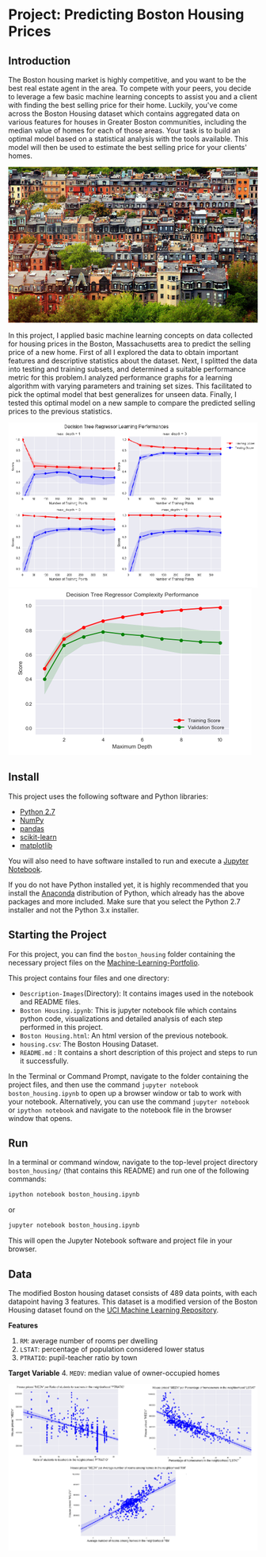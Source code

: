 [//]: # (Image References)
[image1]: ./Description-Images/Houses.png "image1"
[image2]: ./Description-Images/learning-curves.PNG "image2"
[image3]: ./Description-Images/complexity-curve.PNG "image3"
[image4]: ./Description-Images/Capture.PNG "image4"

# Project: Predicting Boston Housing Prices

## Introduction

The Boston housing market is highly competitive, and you want to be the best real estate agent in the area. To compete with your peers, you decide to leverage a few basic machine learning concepts to assist you and a client with finding the best selling price for their home. Luckily, you\'ve come across the Boston Housing dataset which contains aggregated data on various features for houses in Greater Boston communities, including the median value of homes for each of those areas. Your task is to build an optimal model based on a statistical analysis with the tools available. This model will then be used to estimate the best selling price for your clients\' homes.


![image1]


In this project, I applied basic machine learning concepts on data collected for housing prices in the Boston, Massachusetts area to predict the selling price of a new home. First of all I explored the data to obtain important features and descriptive statistics about the dataset. Next,  I splitted the data into testing and training subsets, and determined a suitable performance metric for this problem.I analyzed performance graphs for a learning algorithm with varying parameters and training set sizes. This facilitated to pick the optimal model that best generalizes for unseen data. Finally, I tested this optimal model on a new sample to compare the predicted selling prices to the previous statistics.

![image2] 
![image3] 


## Install

This project uses the following software and Python libraries:

- [Python 2.7](https://www.python.org/download/releases/2.7/)
- [NumPy](http://www.numpy.org/)
- [pandas](http://pandas.pydata.org/)
- [scikit-learn](http://scikit-learn.org/stable/)
- [matplotlib](http://matplotlib.org/)

You will also need to have software installed to run and execute a [Jupyter Notebook](http://ipython.org/notebook.html).

If you do not have Python installed yet, it is highly recommended that you install the [Anaconda](http://continuum.io/downloads) distribution of Python, which already has the above packages and more included. Make sure that you select the Python 2.7 installer and not the Python 3.x installer.

## Starting the Project

For this project, you can find the `boston_housing` folder containing the necessary project files on the [Machine-Learning-Portfolio](https://github.com/anas337/Machine-Learning-Portfolio/). 

This project contains four files and one directory:
- `Description-Images`(Directory): It contains images used in the notebook and README files.
- `Boston Housing.ipynb`: This is jupyter notebook file which contains python code, visualizations and detailed analysis of each step performed in this project. 
- `Boston Housing.html`: An html version of the previous notebook.
- `housing.csv`: The Boston Housing Dataset.
- `README.md` : It contains a short description of this project and steps to run it successfully.

In the Terminal or Command Prompt, navigate to the folder containing the project files, and then use the command `jupyter notebook boston_housing.ipynb` to open up a browser window or tab to work with your notebook. Alternatively, you can use the command `jupyter notebook` or `ipython notebook` and navigate to the notebook file in the browser window that opens. 

## Run

In a terminal or command window, navigate to the top-level project directory `boston_housing/` (that contains this README) and run one of the following commands:

```bash
ipython notebook boston_housing.ipynb
```  
or
```bash
jupyter notebook boston_housing.ipynb
```

This will open the Jupyter Notebook software and project file in your browser.

## Data

The modified Boston housing dataset consists of 489 data points, with each datapoint having 3 features. This dataset is a modified version of the Boston Housing dataset found on the [UCI Machine Learning Repository](https://archive.ics.uci.edu/ml/datasets/Housing).

**Features**
1.  `RM`: average number of rooms per dwelling
2. `LSTAT`: percentage of population considered lower status
3. `PTRATIO`: pupil-teacher ratio by town

**Target Variable**
4. `MEDV`: median value of owner-occupied homes


![image4] 
